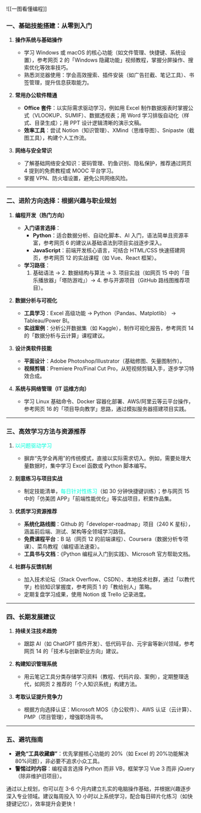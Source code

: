 ![[一图看懂编程]]
### 一、基础技能搭建：从零到入门
1. **操作系统与基础操作**  
   - 学习 Windows 或 macOS 的核心功能（如文件管理、快捷键、系统设置），参考网页 2 的「Windows 隐藏功能」视频教程，掌握分屏操作、搜索优化等效率技巧。  
   - 熟悉浏览器使用：学会高效搜索、插件安装（如广告拦截、笔记工具）、书签管理，提升信息获取能力。  

2. **常用办公软件精通**  
   - **Office 套件**：以实际需求驱动学习，例如用 Excel 制作数据报表时掌握公式（VLOOKUP、SUMIF）、数据透视表；用 Word 学习排版自动化（样式、目录生成）；用 PPT 设计逻辑清晰的演示文稿。  
   - **效率工具**：尝试 Notion（知识管理）、XMind（思维导图）、Snipaste（截图工具），构建个人工作流。  

3. **网络与安全常识**  
   - 了解基础网络安全知识：密码管理、钓鱼识别、隐私保护，推荐通过网页 4 提到的免费教程或 MOOC 平台学习。  
   - 掌握 VPN、防火墙设置，避免公共网络风险。  

---

### 二、进阶方向选择：根据兴趣与职业规划
1. **编程开发（热门方向）**  
   - **入门语言选择**：  
     - **Python**：适合数据分析、自动化脚本、AI 入门，语法简单且资源丰富，参考网页 6 的建议从基础语法到项目实战逐步深入。  
     - **JavaScript**：前端开发核心语言，可结合 HTML/CSS 快速搭建网页，参考网页 12 的实战课程（如 Vue、React 框架）。  
   - **学习路径**：  
     1. 基础语法 → 2. 数据结构与算法 → 3. 项目实战（如网页 15 中的「音乐播放器」「塔防游戏」）→ 4. 参与开源项目（GitHub 路线图推荐项目）。  

2. **数据分析与可视化**  
   - **工具学习**：Excel 高级功能 → Python（Pandas、Matplotlib） → Tableau/Power BI。  
   - **实战案例**：分析公开数据集（如 Kaggle），制作可视化报告，参考网页 14 的「数据分析与云计算」课程建议。  

3. **设计类软件技能**  
   - **平面设计**：Adobe Photoshop/Illustrator（基础修图、矢量图制作）。  
   - **视频剪辑**：Premiere Pro/Final Cut Pro，从短视频剪辑入手，逐步学习特效合成。  

1. **系统与网络管理（IT 运维方向）**  
   - 学习 Linux 基础命令、Docker 容器化部署、AWS/阿里云等云平台操作，参考网页 16 的「项目导向教学」思路，通过模拟服务器搭建项目实践。  

---

### 三、高效学习方法与资源推荐
1. <font color="#00ffdc">以问题驱动学习</font>
   - 摒弃“先学全再用”的传统模式，直接以实际需求切入。例如，需要处理大量数据时，集中学习 Excel 函数或 Python 脚本编写。  

2. **刻意练习与项目实战**  
   - 制定技能清单，<font color="#00ffdc">每日针对性练习</font>（如 30 分钟快捷键训练）；参与网页 15 中的「仿美团 APP」「前端性能优化」等实战项目，积累作品集。  

3. **优质学习资源推荐**  
   - **系统化路线图**：Github 的「developer-roadmap」项目（240 K 星标），涵盖前后端、测试、架构等全领域学习路径。  
   - **免费课程平台**：B 站（网页 12 的前端课程）、Coursera（数据分析专项课）、菜鸟教程（编程语法速查）。  
   - **工具书与文档**：《Python 编程从入门到实践》、Microsoft 官方帮助文档。  

4. **社群与反馈机制**  
   - 加入技术论坛（Stack Overflow、CSDN）、本地技术社群，通过「以教代学」检验知识掌握度，参考网页 1 的「教给别人」策略。  
   - 定期复盘学习成果，使用 Notion 或 Trello 记录进度。  

---

### 四、长期发展建议
1. **持续关注技术趋势**  
   - 跟踪 AI（如 ChatGPT 插件开发）、低代码平台、元宇宙等新兴领域，参考网页 14 的「技术与创新职业方向」建议。  

2. **构建知识管理系统**  
   - 用云笔记工具分类存储学习资料（教程、代码片段、案例），定期整理迭代，如网页 2 推荐的「个人知识系统」构建方法。  

3. **考取认证提升竞争力**  
   - 根据方向选择认证：Microsoft MOS（办公软件）、AWS 认证（云计算）、PMP（项目管理），增强职场背书。  

---

### 五、避坑指南
- **避免“工具收藏癖”**：优先掌握核心功能的 20%（如 Excel 的 20%功能解决 80%问题），非必要不追求小众工具。  
- **警惕过时内容**：编程语言选择 Python 而非 VB，框架学习 Vue 3 而非 jQuery（除非维护旧项目）。  

通过以上规划，你可以在 3-6 个月内建立扎实的电脑操作基础，并根据兴趣逐步深入专业领域。建议每周投入 10 小时以上系统学习，配合每日碎片化练习（如快捷键记忆），效率提升会更快！